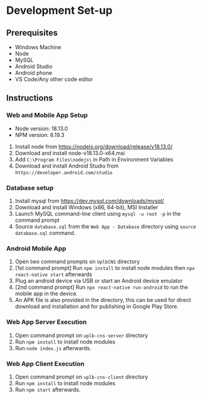 # Development Set-up
## Prerequisites
* Windows Machine
* Node
* MySQL
* Android Studio
* Android phone
* VS Code/Any other code editor
## Instructions

### Web and Mobile App Setup
* Node version: 18.13.0
* NPM version: 8.19.3
1. Install node from https://nodejs.org/download/release/v18.13.0/
2. Download and install node-v18.13.0-x64.msi
3. Add `C:\Program Files\nodejs\` in Path in Environment Variables
4. Download and install Android Studio from `https://developer.android.com/studio`
### Database setup
1. Install mysql from https://dev.mysql.com/downloads/mysql/
2. Download and install Windows (x86, 64-bit), MSI Installer
3. Launch MySQL command-line client using `mysql -u root -p` in the command prompt
4. Source `database.sql` from the `Web App - Database` directory using `source database.sql` command.

### Android Mobile App
1. Open two command prompts on `UplbCNS` directory
2. [1st command prompt] Run `npm install` to install node modules then `npx react-native start` afterwards
3. Plug an android device via USB or start an Android device emulator
4. [2nd command prompt] Run `npx react-native run-android` to run the mobile app in the device.
5. An APK file is also provided in the directory, this can be used for direct download and installation and for publishing in Google Play Store.

### Web App Server Execution
1. Open command prompt on `uplb-cns-server` directory
2. Run `npm install` to install node modules
3. Run `node index.js` afterwards.

### Web App Client Execution
1. Open command prompt on `uplb-cns-client` directory
2. Run `npm install` to install node modules
3. Run `npm start` afterwards.
